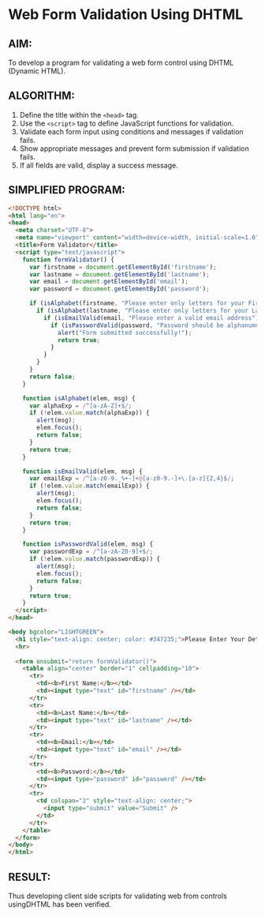 # Web Form Validation Using DHTML

## AIM:
To develop a program for validating a web form control using DHTML (Dynamic HTML).

## ALGORITHM:
1. Define the title within the `<head>` tag.
2. Use the `<script>` tag to define JavaScript functions for validation.
3. Validate each form input using conditions and messages if validation fails.
4. Show appropriate messages and prevent form submission if validation fails.
5. If all fields are valid, display a success message.

## SIMPLIFIED PROGRAM:

```html
<!DOCTYPE html>
<html lang="en">
<head>
  <meta charset="UTF-8">
  <meta name="viewport" content="width=device-width, initial-scale=1.0">
  <title>Form Validator</title>
  <script type="text/javascript">
    function formValidator() {
      var firstname = document.getElementById('firstname');
      var lastname = document.getElementById('lastname');
      var email = document.getElementById('email');
      var password = document.getElementById('password');

      if (isAlphabet(firstname, "Please enter only letters for your First name")) {
        if (isAlphabet(lastname, "Please enter only letters for your Last name")) {
          if (isEmailValid(email, "Please enter a valid email address")) {
            if (isPasswordValid(password, "Password should be alphanumeric")) {
              alert("Form submitted successfully!");
              return true;
            }
          }
        }
      }
      return false;
    }

    function isAlphabet(elem, msg) {
      var alphaExp = /^[a-zA-Z]+$/;
      if (!elem.value.match(alphaExp)) {
        alert(msg);
        elem.focus();
        return false;
      }
      return true;
    }

    function isEmailValid(elem, msg) {
      var emailExp = /^[a-z0-9._%+-]+@[a-z0-9.-]+\.[a-z]{2,4}$/;
      if (!elem.value.match(emailExp)) {
        alert(msg);
        elem.focus();
        return false;
      }
      return true;
    }

    function isPasswordValid(elem, msg) {
      var passwordExp = /^[a-zA-Z0-9]+$/;
      if (!elem.value.match(passwordExp)) {
        alert(msg);
        elem.focus();
        return false;
      }
      return true;
    }
  </script>
</head>

<body bgcolor="LIGHTGREEN">
  <h1 style="text-align: center; color: #347235;">Please Enter Your Details</h1>
  <hr>
  
  <form onsubmit="return formValidator()">
    <table align="center" border="1" cellpadding="10">
      <tr>
        <td><b>First Name:</b></td>
        <td><input type="text" id="firstname" /></td>
      </tr>
      <tr>
        <td><b>Last Name:</b></td>
        <td><input type="text" id="lastname" /></td>
      </tr>
      <tr>
        <td><b>Email:</b></td>
        <td><input type="text" id="email" /></td>
      </tr>
      <tr>
        <td><b>Password:</b></td>
        <td><input type="password" id="password" /></td>
      </tr>
      <tr>
        <td colspan="2" style="text-align: center;">
          <input type="submit" value="Submit" />
        </td>
      </tr>
    </table>
  </form>
</body>
</html>
```

## RESULT:
Thus developing client side scripts for validating web from controls usingDHTML has been verified.